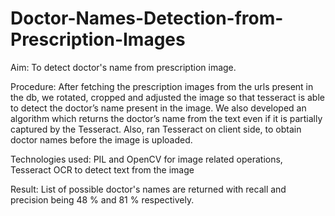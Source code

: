 # Doctor-Names-Detection-from-Prescription-Images


Aim: To detect doctor's name from prescription image.

Procedure: After fetching the prescription images from the urls present in the db, we rotated, cropped and adjusted the image so that tesseract is able to detect the doctor’s name present in the image. We also developed an algorithm which returns the doctor’s name from the text even if it is partially captured by the Tesseract. 
Also, ran Tesseract on client side, to obtain doctor names before the image is uploaded. 

Technologies used: PIL and OpenCV for image related operations, Tesseract OCR to detect text from the image

Result: List of possible doctor's names are returned with recall and precision being 48 % and 81 % respectively.
